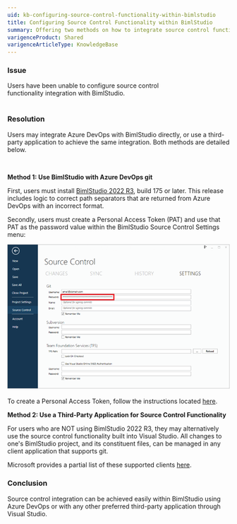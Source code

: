 ```yaml
---
uid: kb-configuring-source-control-functionality-within-bimlstudio
title: Configuring Source Control Functionality within BimlStudio
summary: Offering two methods on how to integrate source control functionality into BimlStudio, using Azure DevOps or a third-party application.
varigenceProduct: Shared
varigenceArticleType: KnowledgeBase
---
```

### Issue

Users have been unable to configure source control functionality integration with BimlStudio.   
 

### Resolution

Users may integrate Azure DevOps with BimlStudio directly, or use a third-party application to achieve the same integration. Both methods are detailed below.  
  
 

**Method 1​​​​​​: Use BimlStudio with Azure DevOps git**  
  
First, users must install [BimlStudio 2022 R3](https://varigence.com/downloads/bimlstudiosetup_22.3.175.0.exe), build 175 or later. This release includes logic to correct path separators that are returned from Azure DevOps with an incorrect format.  
  
Secondly, users must create a Personal Access Token (PAT) and use that PAT as the password value within the BimlStudio Source Control Settings menu: 

![Configuring Source Control Functionality within BimlStudio](../static/img/kb-configuring-source-control-functionality-within-bimlstudio.png "Configuring Source Control Functionality within BimlStudio")  
​  
To create a Personal Access Token, follow the instructions located [here](https://learn.microsoft.com/en-us/azure/devops/organizations/accounts/use-personal-access-tokens-to-authenticate?view=azure-devops&tabs=Windows).   
  
**Method 2: Use a Third-Party Application for Source Control Functionality**  
  
For users who are NOT using BimlStudio 2022 R3, they may alternatively use the source control functionality built into Visual Studio. All changes to one's BimlStudio project, and its constituent files, can be managed in any client application that supports git.  
  
Microsoft provides a partial list of these supported clients [here](https://learn.microsoft.com/en-us/azure/devops/user-guide/tools?view=azure-devops). 

### Conclusion

Source control integration can be achieved easily within BimlStudio using Azure DevOps or with any other preferred third-party application through Visual Studio.